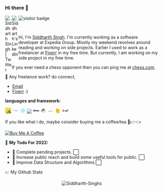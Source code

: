 ### Hi there 👋

<!--
**Siddharth-Singhs/Siddharth-Singhs** is a ✨ _special_ ✨ repository because its `README.md` (this file) appears on your GitHub profile.

Here are some ideas to get you started:

- 🔭 I’m currently working on ...
- 🌱 I’m currently learning ...
- 👯 I’m looking to collaborate on ...
- 🤔 I’m looking for help with ...
- 💬 Ask me about ...
- 📫 How to reach me: ...
- 😄 Pronouns: ...
- ⚡ Fun fact: ...
-->

<a href="https://twitter.com/Sid_knight_dark">
  <img align="left" alt="Siddharth Singh | Twitter" width="22px" src="https://raw.githubusercontent.com/peterthehan/peterthehan/master/assets/twitter.svg" />
</a>
<a href="https://www.linkedin.com/in/siddharth-singh-67261314a/">
  <img align="left" alt="Siddharth's LinkedIn" width="22px" src="https://raw.githubusercontent.com/peterthehan/peterthehan/master/assets/linkedin.svg" />
</a>

![visitor badge](https://visitor-badge.glitch.me/badge?page_id=Siddharth-Singhs.Siddharth-Singhs)

<br/>

Hi, I'm [Siddharth Singh](https://siddharth-singhs.github.io/).
I'm currently working as a software developer at Expedia Group. Mostly my weekend revolves around reading and working on side projects. Earlier I used to work as a freelancer at [Fiverr](https://www.fiverr.com/siddharthsingh6) in my free time. But currently, I am working on my side project in my free time. 



If you ever need a chess opponent then you can ping me at [chess.com](https://www.chess.com/member/great_toad_sage).

💼 Any freelance work? do connect,
- [Email](mailto:siddharthsingh16aug@gmail.com) 
- [Fiverr](https://www.fiverr.com/siddharthsingh6) :)


**languages and framework:**  

<code><img height="20" src="https://raw.githubusercontent.com/github/explore/80688e429a7d4ef2fca1e82350fe8e3517d3494d/topics/javascript/javascript.png"></code>
<code><img height="20" src="https://raw.githubusercontent.com/github/explore/80688e429a7d4ef2fca1e82350fe8e3517d3494d/topics/java/java.png"></code>
<code><img height="20" src="https://raw.githubusercontent.com/github/explore/80688e429a7d4ef2fca1e82350fe8e3517d3494d/topics/react/react.png"></code>
<code><img height="20" src="https://user-images.githubusercontent.com/33158051/103925017-e7673b80-50e4-11eb-9379-ceb82e3f382c.png"></code>
<code><img height="20" src="https://raw.githubusercontent.com/github/explore/80688e429a7d4ef2fca1e82350fe8e3517d3494d/topics/django/django.png"></code>
<code><img height="20" src="https://raw.githubusercontent.com/github/explore/80688e429a7d4ef2fca1e82350fe8e3517d3494d/topics/python/python.png"></code>
<code><img height="20" src="https://raw.githubusercontent.com/github/explore/80688e429a7d4ef2fca1e82350fe8e3517d3494d/topics/mysql/mysql.png"></code>
<code><img height="20" src="https://raw.githubusercontent.com/github/explore/80688e429a7d4ef2fca1e82350fe8e3517d3494d/topics/firebase/firebase.png"></code>
<code><img height="20" src="https://raw.githubusercontent.com/github/explore/80688e429a7d4ef2fca1e82350fe8e3517d3494d/topics/git/git.png"></code>

If you like what i do, maybe consider buying me a coffee/tea 🥺👉👈

<a href="https://www.buymeacoffee.com/siddharthsinghs" target="_blank"><img src="https://cdn.buymeacoffee.com/buttons/v2/default-red.png" alt="Buy Me A Coffee" width="150" ></a>

🚧 **My Todo For 2022:**
<!-- TODO-IST:START -->                
-  🔭  Complete pending projects.                           ⬜
-  🌱  Increase public reach and build some useful tools for public.   ⬜
-  🤔  Improve Data Structure and Algorithms                           ⬜                                                      


 
<!-- TODO-IST:END -->

📈 My Github Stats

<!-- <p align="center"> <img src="https://github-readme-stats.vercel.app/api?username=Siddharth-Singhs&show_icons=true&theme=gotham" alt="Siddharth-Sihghs" />  -->
  
 <p align="center"> <img src="https://github-readme-streak-stats.herokuapp.com/?user=Siddharth-Singhs" alt="Siddharth-Singhs"/>
